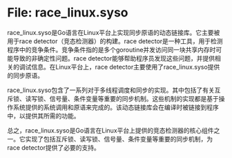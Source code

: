# File: race_linux.syso

race_linux.syso是Go语言在Linux平台上实现同步原语的动态链接库。它主要被用于race detector（竞态检测器）的构建。race detector是一种工具，用于检测程序中的竞争条件。竞争条件指的是多个goroutine并发访问同一块共享内存时可能导致的非确定性问题。race detector能够帮助程序员发现这些问题，并提供相关的调试信息。在Linux平台上，race detector主要使用了race_linux.syso提供的同步原语。

race_linux.syso包含了一系列对于多线程调度和同步的实现。其中包括了有关互斥锁、读写锁、信号量、条件变量等重要的同步机制。这些机制的实现都是基于操作系统提供的系统调用和原语来完成的。该动态链接库会在编译时被链接到程序中，以提供其所需的功能。

总之，race_linux.syso是Go语言在Linux平台上提供的竞态检测器的核心组件之一。它实现了包括互斥锁、读写锁、信号量、条件变量等重要的同步机制，为race detector提供了必要的支持。

